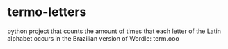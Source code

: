 # termo-letters

python project that counts the amount of times that each letter of the Latin alphabet occurs in the Brazilian version of Wordle: term.ooo
